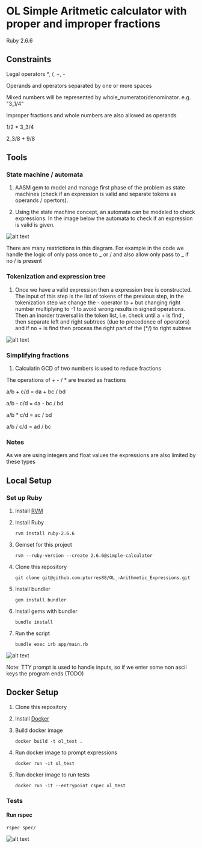 # OL Simple Aritmetic calculator with proper and improper fractions

Ruby 2.6.6

## Constraints

Legal operators  *, /, +, - 

Operands and operators separated by one or more spaces

Mixed numbers will be represented by whole_numerator/denominator. e.g. "3_1/4"

Improper fractions and whole numbers are also allowed as operands 

1/2 * 3_3/4

2_3/8 + 9/8

## Tools

### State machine / automata

1. AASM gem to model and manage first phase of the problem  as state machines (check if an expression is valid and separate tokens as operands / opertors).


1. Using the state machine concept, an automata can be modeled to check expressions. In the image below the automata to check if an expression is valid is given.

![alt text](https://i.ibb.co/8xNZZh3/Untitled-Diagram-1.png)


There are many restrictions in this diagram. For example in the code we handle the logic of only pass once to _ or / and also allow only pass to _ if no / is present
### Tokenization and expression tree

1. Once we have a valid expression then a expression tree is constructed. The input of this step is the list of tokens of the previous step, in the tokenization step 
we change the - operator to + but changing right number multiplying to -1 to avoid wrong results in signed operations. Then an inorder traversal in the token list, i.e. check until a + is find , then separate left and right subtrees (due to precedence of operators) and if no + is find then process the right part of the (*/) to right subtree

![alt text](https://i.ibb.co/LgcSDzB/Untitled-Diagram.png)

### Simplifying fractions

1. Calculatin GCD of two numbers is used to reduce fractions


The operations of + - / * are treated as fractions

a/b + c/d = da + bc / bd

a/b - c/d = da - bc / bd

a/b * c/d = ac / bd

a/b / c/d = ad / bc

### Notes

As we are using integers and float values the expressions are also limited by these types


## <a name="local"></a> Local Setup

### Set up Ruby

1. Install [RVM](https://rvm.io/rvm/install)

1. Install Ruby

    ```
    rvm install ruby-2.6.6
    ```

1. Gemset for this project
    ```
    rvm --ruby-version --create 2.6.6@simple-calculator
    ```

1. Clone this repository

    ```
    git clone git@github.com:ptorres88/OL_-Arithmetic_Expressions.git
    ```

1. Install bundler

    ```
    gem install bundler
    ```

1. Install gems with bundler

    ```
    bundle install
    ```

1. Run the script

    ```
    bundle exec irb app/main.rb
    ```

![alt text](https://i.ibb.co/80kqhKf/Captura-de-Pantalla-2021-06-28-a-la-s-9-55-12.png)
    

Note: TTY prompt is used to handle inputs, so if we enter some non ascii keys the program ends (TODO)


## <a name="docker"></a> Docker Setup

1. Clone this repository

1. Install [Docker](https://www.docker.com/products/docker-desktop)

1. Build docker image
    ```
    docker build -t ol_test .
    ```

1. Run docker image to prompt expressions
    ```
    docker run -it ol_test
    ```

1. Run docker image to run tests
    ```
    docker run -it --entrypoint rspec ol_test
    ```


### Tests

#### Run rspec

```
rspec spec/
```

![alt text](https://i.ibb.co/WG8ZbdV/Captura-de-Pantalla-2021-06-28-a-la-s-9-49-22.png)

